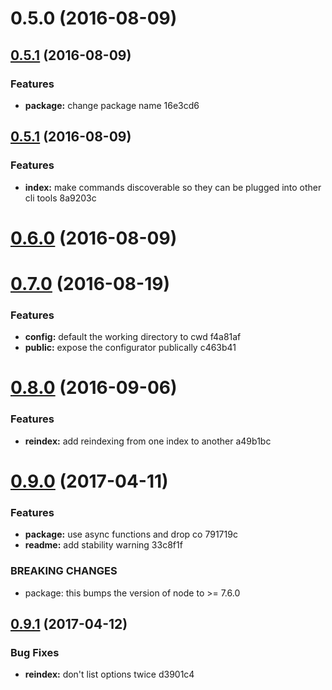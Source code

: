 <a name="0.5.0"></a>
# 0.5.0 (2016-08-09)




<a name="0.5.1"></a>
## [0.5.1](//compare/0.5.0...v0.5.1) (2016-08-09)


### Features

* **package:** change package name 16e3cd6



<a name="0.5.1"></a>
## [0.5.1](//compare/0.5.1...v0.5.1) (2016-08-09)


### Features

* **index:** make commands discoverable so they can be plugged into other cli tools 8a9203c



<a name="0.6.0"></a>
# [0.6.0](//compare/0.5.1...v0.6.0) (2016-08-09)




<a name="0.7.0"></a>
# [0.7.0](//compare/0.6.0...v0.7.0) (2016-08-19)


### Features

* **config:** default the working directory to cwd f4a81af
* **public:** expose the configurator publically c463b41



<a name="0.8.0"></a>
# [0.8.0](//compare/0.7.0...v0.8.0) (2016-09-06)


### Features

* **reindex:** add reindexing from one index to another a49b1bc



<a name="0.9.0"></a>
# [0.9.0](//compare/0.8.0...v0.9.0) (2017-04-11)


### Features

* **package:** use async functions and drop co 791719c
* **readme:** add stability warning 33c8f1f


### BREAKING CHANGES

* package: this bumps the version of node to >= 7.6.0



<a name="0.9.1"></a>
## [0.9.1](//compare/0.9.0...v0.9.1) (2017-04-12)


### Bug Fixes

* **reindex:** don't list options twice d3901c4



